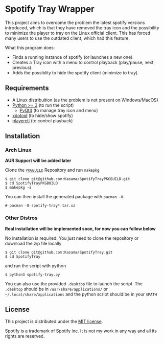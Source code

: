 Spotify Tray Wrapper
====================

This project aims to overcome the problem the latest spotify versions introduced, which is that they have removed the tray icon and the possibility to minimize the player to tray on the Linux official client. This has forced many users to use the outdated client, which had this feature.

What this program does:

- Finds a running instance of spotify (or launches a new one).
- Creates a Tray icon with a menu to control playback (play/pause, next, previous).
- Adds the possiblity to hide the spotify client (minimize to tray).

Requirements
------------

- A Linux distribuition (as the problem is not present on Windows/MacOS)
- [Python >= 3][python] (to run the script)
	- [PyQt4][pyqt] (to manage tray icon and menu)
- [xdotool][xdotool] (to hide/show spotify)
- [playerctl][playerctl] (to control playback)

Installation
------------

### Arch Linux

__AUR Support will be added later__

Clone the [`PKGBUILD`][pkgbuild] Repository and run `makepkg`

```
$ git clone git@github.com:Kasama/SpotifyTrayPKGBUILD.git
$ cd SpotifyTrayPKGBUILD
$ makepkg -s
```
You can then install the generated package with `pacman -U`

```
# pacman -U spotify-tray*.tar.xz
```

### Other Distros

__Real installation will be implemented soon, for now you can follow below__

No installation is required. You just need to clone the repository or download the zip file locally
```
$ git clone git@github.com:Kasama/SpotifyTray.git
$ cd SpotifyTray
```

and run the script with python
```
$ python3 spotify-tray.py
```

You can also use the provided `.desktop` file to launch the script. The `.desktop` should be in `/usr/share/applications/` or `~/.local/share/applications` and the python script should be in your `$PATH`

License
-------

This project is distributed under the [MIT license][mit].

Spotify is a trademark of [Spotify Inc.][spotify] It is not my work in any way and all its rights are reserved.

[python]: https://www.python.org/downloads/release/python-361/
[pyqt]: https://www.riverbankcomputing.com/software/pyqt/download
[xdotool]: http://www.semicomplete.com/projects/xdotool
[playerctl]: https://github.com/acrisci/playerctl
[pkgbuild]: https://github.com/Kasama/SpotifyTrayPKGBUILD
[mit]: LICENSE.md
[spotify]: https://www.spotify.com
